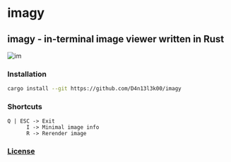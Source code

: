 # imagy

## imagy - in-terminal image viewer written in Rust

![im](https://i.imgur.com/WmUADq1.png)

### Installation

```bash
cargo install --git https://github.com/D4n13l3k00/imagy
```
### Shortcuts

```text
Q | ESC -> Exit
      I -> Minimal image info
      R -> Rerender image
```

### [License](/LICENSE)
